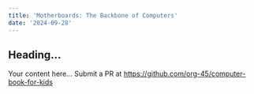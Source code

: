 ```yaml
---
title: 'Motherboards: The Backbone of Computers'
date: '2024-09-28'
---
```


## Heading...
Your content here...
Submit a PR at https://github.com/org-45/computer-book-for-kids
